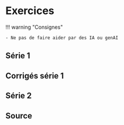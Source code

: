 # Exercices

!!! warning "Consignes"

    - Ne pas de faire aider par des IA ou genAI

## Série 1

## Corrigés série 1

## Série 2

## Source
